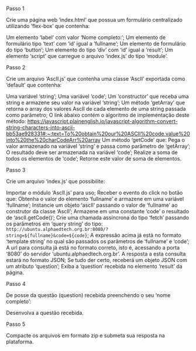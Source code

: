 Passo 1

Crie uma página web ‘index.html’ que possua um formulário centralizado utilizando ‘flex-box’ que contenha:

Um elemento ‘label’ com valor ‘Nome completo:’;
Um elemento de formulário tipo ‘text’ com ‘id’ igual a ‘fullname’;
Um elemento de formulário do tipo ‘button’;
Um elemento do tipo ‘div’ com ‘id’ igual a ‘result’;
Um elemento ‘script’ que carregue o arquivo ‘index.js’ do tipo ‘module’.
 

Passo 2

Crie um  arquivo ‘AscII.js’ que contenha uma classe ‘AscII’ exportada como ‘default’ que contenha:

Uma variável ‘string’;
Uma variável ‘code’;
Um ‘constructor’ que receba uma string e armazene seu valor na variável ‘string’;
Um método ‘getArray’ que retorna o array dos valores AscII de cada elemento de uma string passada como 
parâmetro;
O link abaixo contém o algoritmo de implementação deste método:
https://javascript.plainenglish.io/javascript-algorithm-convert-string-characters-into-ascii-bb53ae928331#:~:text=To%20obtain%20our%20ASCII%20code,value%20into%20the%20charCodeArr%20array
Um método ‘getCode’ que:
Pega o valor armazenado na variável ‘string’ e passa como parâmetro de ‘getArray’;
O resultado deve ser armazenada na variável ‘code’;
Realize a soma de todos os elementos de ‘code’;
Retorne este valor de soma de elementos.
 

Passo 3

Crie um arquivo ‘index.js’ que possibilite:

Importar o módulo ‘AscII.js’ para uso;
Receber o evento do click no botão que:
Obtenha o valor do elemento ‘fullname’ e armazene em uma variável ‘fullname’;
Instancie um objeto ‘ascII’ passando o valor de ‘fullname’ ao construtor da classe ‘AscII’;
Armazene em uma constante ‘code’ o resultado de ‘ascII.getCode()’;
Crie uma chamada assíncrona do tipo ‘fetch’ passando os parâmetros em ‘query string’ do tipo:
`http://ubuntu.alphaedtech.org.br:8080/?string=${fullname}&code=${code}`;
A expressão acima já está no formato ‘template string’ no qual são passados os parâmetros 
de ‘fullname’ e ‘code’;
A url para consulta já está no formato correto, isto é, acessando a porta ‘8080’ do servidor 
‘ubuntu.alphaedtech.org.br’.
A resposta a esta consulta estará no formato JSON;
Se tudo der certo, receberá um objeto JSON com um atributo ‘question’;
Exiba a ‘question’ recebida no elemento ‘result’ da página.
 

Passo 4

De posse da questão (question) recebida preenchendo o seu ‘nome completo’:

Desenvolva a questão recebida.
 

Passo 5

Compacte os arquivos em formato zip e submeta sua resposta na plataforma.

 
